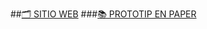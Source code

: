 ##[🗂️ SITIO WEB](https://github.com/aiuoki/Practica1)
###[📚 PROTOTIP EN PAPER](https://github.com/aiuoki/DAW-2/blob/Desplegament-d'aplicacions-web/UF4%20Control%20de%20versions%20i%20documentaci%C3%B3/Pr%C3%A1ctica%202%20Repositorio%20GIT%20por%20consola/Entrega/Pr%C3%A1ctica%201%20Repositorio%20GITHUB%20Desktop.pdf)
